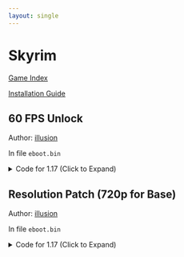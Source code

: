 ```yaml
---
layout: single
---
```


# Skyrim

[Game Index](/patch/#ps4)

[Installation Guide](/install-instructions/)

## 60 FPS Unlock

Author: [illusion](https://twitter.com/illusion0002)

In file `eboot.bin`

<details>
<summary>Code for 1.17 (Click to Expand)</summary>

{% highlight yml %}
- game: "Skyrim"
  app_ver: "01.17"
  patch_ver: "1.0"
  name: "60 FPS Unlock"
  author: "illusion"
  note:
  arch: generic_orbis
  enabled: False
  patch_list:
        - [ bytes, 0xFA7A55, "01 00 00 00" ]
{% endhighlight %}

</details>

## Resolution Patch (720p for Base)

Author: [illusion](https://twitter.com/illusion0002)

In file `eboot.bin`

<details>
<summary>Code for 1.17 (Click to Expand)</summary>

{% highlight yml %}
- game: "Skyrim"
  app_ver: "01.17"
  patch_ver: "1.0"
  name: "Resolution Patch (720p for Base)"
  author: "illusion"
  note:
  arch: generic_orbis
  enabled: False
  patch_list:
        # Base
        # 1920x1080 -> 1280x720
        - [ bytes, 0x126D5AB, "00 05 00 00 D0 02 00 00" ]
        # Neo // untested!
        # 3840x2160
        # 0x6A6A78
        # 0x6A6A82
        # 3520x1980
        # 0x6A6A7D
        # 0x6A6A8B
{% endhighlight %}

</details>

